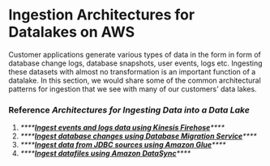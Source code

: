 # Ingestion Architectures for Datalakes on AWS

Customer applications generate various types of data in the form in form of database change logs, database snapshots, user events, logs etc. Ingesting these datasets with almost no transformation is an important function of a datalake. In this section, we would share some of the common architectural patterns for ingestion that we see with  many of our customers' data lakes.

### Reference _Architectures for Ingesting Data into a Data Lake_

1. _\*\*\*\*_[_**Ingest events and logs data using Kinesis Firehose**_](kinesis-firehose-and-kpl.md)_\*\*\*\*_
2. _\*\*\*\*_[_**Ingest database changes using Database Migration Service**_](dms-and-lambda.md)_\*\*\*\*_
3. _\*\*\*\*_[_**Ingest data from JDBC sources using Amazon Glue**_](aws-glue.md)_\*\*\*\*_
4. _\*\*\*\*_[_**Ingest datafiles using Amazon DataSync**_](aws-datasync-on-prem-nfs.md)_\*\*\*\*_

